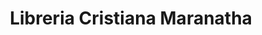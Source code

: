---
title: "Libreria Cristiana Maranatha"
url: /trenton/libreria-cristiana-maranatha/
shop: Bücher
---